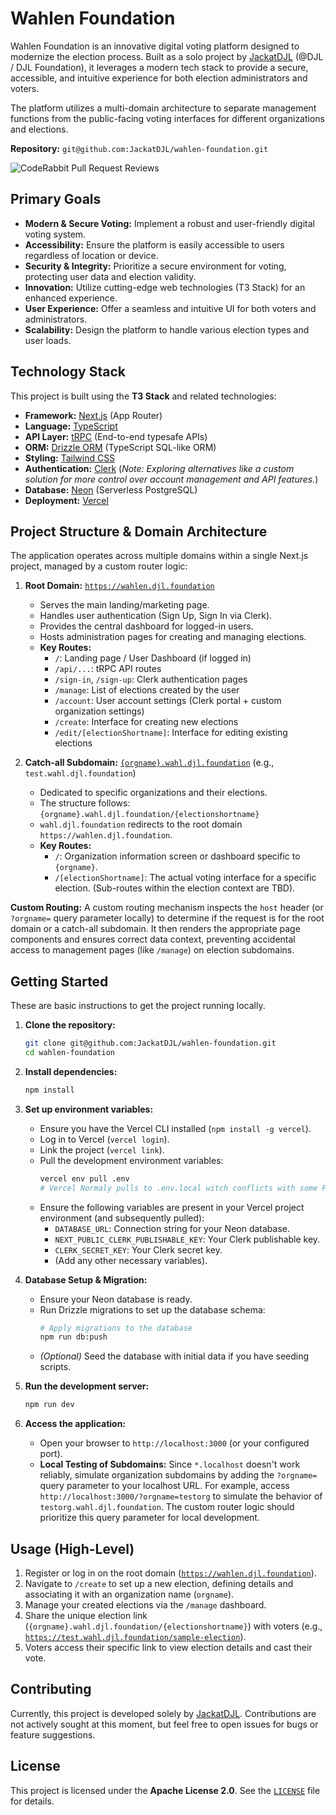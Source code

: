 # Wahlen Foundation

Wahlen Foundation is an innovative digital voting platform designed to modernize the election process. Built as a solo project by [JackatDJL](https://github.com/JackatDJL) (@DJL / DJL Foundation), it leverages a modern tech stack to provide a secure, accessible, and intuitive experience for both election administrators and voters.

The platform utilizes a multi-domain architecture to separate management functions from the public-facing voting interfaces for different organizations and elections.

**Repository:** `git@github.com:JackatDJL/wahlen-foundation.git`

![CodeRabbit Pull Request Reviews](https://img.shields.io/coderabbit/prs/github/JackatDJL/wahlen-foundation?utm_source=oss&utm_medium=github&utm_campaign=JackatDJL%2Fwahlen-foundation&labelColor=171717&color=FF570A&link=https%3A%2F%2Fcoderabbit.ai&label=CodeRabbit+Reviews)

## Primary Goals

- **Modern & Secure Voting:** Implement a robust and user-friendly digital voting system.
- **Accessibility:** Ensure the platform is easily accessible to users regardless of location or device.
- **Security & Integrity:** Prioritize a secure environment for voting, protecting user data and election validity.
- **Innovation:** Utilize cutting-edge web technologies (T3 Stack) for an enhanced experience.
- **User Experience:** Offer a seamless and intuitive UI for both voters and administrators.
- **Scalability:** Design the platform to handle various election types and user loads.

## Technology Stack

This project is built using the **T3 Stack** and related technologies:

- **Framework:** [Next.js](https://nextjs.org/) (App Router)
- **Language:** [TypeScript](https://www.typescriptlang.org/)
- **API Layer:** [tRPC](https://trpc.io/) (End-to-end typesafe APIs)
- **ORM:** [Drizzle ORM](https://orm.drizzle.team/) (TypeScript SQL-like ORM)
- **Styling:** [Tailwind CSS](https://tailwindcss.com/)
- **Authentication:** [Clerk](https://clerk.com/) (_Note: Exploring alternatives like a custom solution for more control over account management and API features._)
- **Database:** [Neon](https://neon.tech/) (Serverless PostgreSQL)
- **Deployment:** [Vercel](https://vercel.com/)

## Project Structure & Domain Architecture

The application operates across multiple domains within a single Next.js project, managed by a custom router logic:

1.  **Root Domain:** [`https://wahlen.djl.foundation`](https://wahlen.djl.foundation)

    - Serves the main landing/marketing page.
    - Handles user authentication (Sign Up, Sign In via Clerk).
    - Provides the central dashboard for logged-in users.
    - Hosts administration pages for creating and managing elections.
    - **Key Routes:**
      - `/`: Landing page / User Dashboard (if logged in)
      - `/api/...`: tRPC API routes
      - `/sign-in`, `/sign-up`: Clerk authentication pages
      - `/manage`: List of elections created by the user
      - `/account`: User account settings (Clerk portal + custom organization settings)
      - `/create`: Interface for creating new elections
      - `/edit/[electionShortname]`: Interface for editing existing elections

2.  **Catch-all Subdomain:** [`{orgname}.wahl.djl.foundation`](https://test.wahl.djl.foundation) (e.g., `test.wahl.djl.foundation`)
    - Dedicated to specific organizations and their elections.
    - The structure follows: `{orgname}.wahl.djl.foundation/{electionshortname}`
    - `wahl.djl.foundation` redirects to the root domain `https://wahlen.djl.foundation`.
    - **Key Routes:**
      - `/`: Organization information screen or dashboard specific to `{orgname}`.
      - `/[electionShortname]`: The actual voting interface for a specific election. (Sub-routes within the election context are TBD).

**Custom Routing:** A custom routing mechanism inspects the `host` header (or `?orgname=` query parameter locally) to determine if the request is for the root domain or a catch-all subdomain. It then renders the appropriate page components and ensures correct data context, preventing accidental access to management pages (like `/manage`) on election subdomains.

## Getting Started

These are basic instructions to get the project running locally.

1.  **Clone the repository:**

    ```bash
    git clone git@github.com:JackatDJL/wahlen-foundation.git
    cd wahlen-foundation
    ```

2.  **Install dependencies:**

    ```bash
    npm install
    ```

3.  **Set up environment variables:**

    - Ensure you have the Vercel CLI installed (`npm install -g vercel`).
    - Log in to Vercel (`vercel login`).
    - Link the project (`vercel link`).
    - Pull the development environment variables:
      ```bash
      vercel env pull .env
      # Vercel Normaly pulls to .env.local witch conflicts with some Packages
      ```
    - Ensure the following variables are present in your Vercel project environment (and subsequently pulled):
      - `DATABASE_URL`: Connection string for your Neon database.
      - `NEXT_PUBLIC_CLERK_PUBLISHABLE_KEY`: Your Clerk publishable key.
      - `CLERK_SECRET_KEY`: Your Clerk secret key.
      - (Add any other necessary variables).

4.  **Database Setup & Migration:**

    - Ensure your Neon database is ready.
    - Run Drizzle migrations to set up the database schema:
      ```bash
      # Apply migrations to the database
      npm run db:push
      ```
    - _(Optional)_ Seed the database with initial data if you have seeding scripts.

5.  **Run the development server:**

    ```bash
    npm run dev
    ```

6.  **Access the application:**
    - Open your browser to `http://localhost:3000` (or your configured port).
    - **Local Testing of Subdomains:** Since `*.localhost` doesn't work reliably, simulate organization subdomains by adding the `?orgname=` query parameter to your localhost URL. For example, access `http://localhost:3000/?orgname=testorg` to simulate the behavior of `testorg.wahl.djl.foundation`. The custom router logic should prioritize this query parameter for local development.

## Usage (High-Level)

1.  Register or log in on the root domain ([`https://wahlen.djl.foundation`](https://wahlen.djl.foundation)).
2.  Navigate to `/create` to set up a new election, defining details and associating it with an organization name (`orgname`).
3.  Manage your created elections via the `/manage` dashboard.
4.  Share the unique election link (`{orgname}.wahl.djl.foundation/{electionshortname}`) with voters (e.g., [`https://test.wahl.djl.foundation/sample-election`](https://test.wahl.djl.foundation/sample-election)).
5.  Voters access their specific link to view election details and cast their vote.

## Contributing

Currently, this project is developed solely by [JackatDJL](https://github.com/JackatDJL). Contributions are not actively sought at this moment, but feel free to open issues for bugs or feature suggestions.

## License

This project is licensed under the **Apache License 2.0**. See the [`LICENSE`](LICENSE) file for details.

